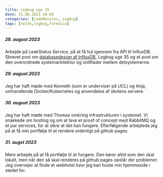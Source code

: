 ```yaml
---
title: Logbog uge 35
date: 31.08.2023 10.09
categories: [LeakMonitor, Logbog]
tags: [nolek,logbog,formalia]
---
```


##### 28. august 2023
Arbejde på LeakStatus Service, på at få hul igennem fra API til InfluxDB. Skrevet post om 
[databasedesign af InfluxDB](https://olavlinddam.github.io/posts/InfluxDB-design-for-leakstatus-service/), Logbog uge 35
og et post om den overordnede systemarkitektur og snitflader mellem delsystemerne. 


##### 29. august 2023

Jeg har haft møde med Kenneth (som er underviser på UCL) og Anja, omhandlende Docker/Kubernetes og anvendelse af skolens
servere.

##### 30. august 2023

Jeg har haft møde med Thomas omkring infrastrukturen i systemet. Vi snakkede om hosting og om at lave et proof of concept med RabbitMQ og et par services, for at sikre at det kan fungere. 
Efterfølgende arbejdede jeg på at få min portfølje til at rendere ordenligt på github pages.


##### 31. augst 2023

Mere arbejde på at få portfølje til at fungere. Den kører altid som den skal lokalt, men når den så skal renderes på github pages opstår der problemer. Jeg overvejer at finde et webhotel hvor jeg kan hoste min hjemmeside i stedet for. 